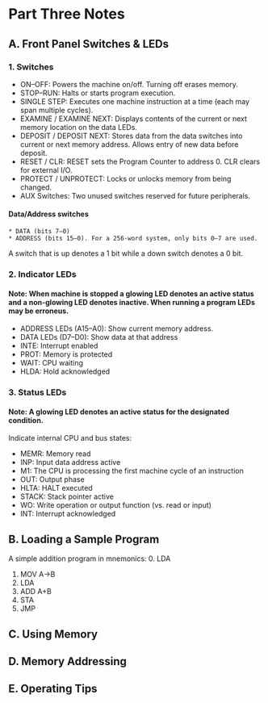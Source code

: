 # Part Three Notes

## A. Front Panel Switches & LEDs
### 1. Switches
* ON–OFF: Powers the machine on/off. Turning off erases memory. 
* STOP–RUN: Halts or starts program execution.
* SINGLE STEP: Executes one machine instruction at a time (each may span multiple cycles).
* EXAMINE / EXAMINE NEXT: Displays contents of the current or next memory location on the data LEDs.
* DEPOSIT / DEPOSIT NEXT: Stores data from the data switches into current or next memory address. Allows entry of new data before deposit.
* RESET / CLR: RESET sets the Program Counter to address 0. CLR clears for external I/O.
* PROTECT / UNPROTECT: Locks or unlocks memory from being changed.
* AUX Switches: Two unused switches reserved for future peripherals.
#### Data/Address switches
	* DATA (bits 7–0)
	* ADDRESS (bits 15–0). For a 256-word system, only bits 0–7 are used.
A switch that is up denotes a 1 bit while a down switch denotes a 0 bit.

### 2. Indicator LEDs
#### Note: When machine is stopped a glowing LED denotes an active status and a non-glowing LED denotes inactive. When running a program LEDs may be erroneus.
* ADDRESS LEDs (A15–A0): Show current memory address.
* DATA LEDs (D7–D0): Show data at that address
* INTE: Interrupt enabled
* PROT: Memory is protected
* WAIT: CPU waiting
* HLDA: Hold acknowledged 

### 3. Status LEDs
#### Note: A glowing LED denotes an active status for the designated condition.
Indicate internal CPU and bus states:
* MEMR: Memory read
* INP: Input data address active
* M1: The CPU is processing the first machine cycle of an instruction
* OUT: Output phase
* HLTA: HALT executed
* STACK: Stack pointer active
* WO: Write operation or output function (vs. read or input)
* INT: Interrupt acknowledged

## B. Loading a Sample Program
A simple addition program in mnemonics: 
0. LDA 
1. MOV A→B 
2. LDA 
3. ADD A+B 
4. STA 
5. JMP
## C. Using Memory

## D. Memory Addressing

## E. Operating Tips

